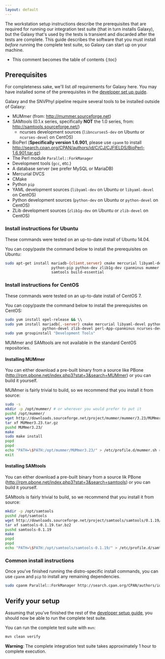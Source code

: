 ```yaml
---
layout: default
---
```


The workstation setup instructions describe the prerequisites that are required for running our integration test suite (that in turn installs Galaxy), but the Galaxy that's used by the tests is transient and discarded after the tests are complete. This guide describes the software that you must install *before* running the complete test suite, so Galaxy can start up on your machine.

* This comment becomes the table of contents
{:toc}

Prerequisites
-------------

For completeness sake, we'll list *all* requirements for Galaxy here. You may have installed some of the prerequisites in the [developer set up guide](..).

Galaxy and the SNVPhyl pipeline require several tools to be installed outside of Galaxy:

* MUMmer (from: <http://mummer.sourceforge.net>)
* SAMtools (0.1.x series, specifically **NOT** the 1.0 series, from: <http://samtools.sourceforge.net/>)
  * ncurses development sources (`libncurses5-dev` on Ubuntu or `ncurses-devel` on CentOS)
* BioPerl (**Specifically version 1.6.901**, please use `cpanm` to install <http://search.cpan.org/CPAN/authors/id/C/CJ/CJFIELDS/BioPerl-1.6.901.tar.gz>)
* The Perl module `Parallel::ForkManager`
* Development tools (`gcc`, etc.)
* A database server (we prefer MySQL or MariaDB)
* Mercurial DVCS
* CMake
* Python `pip`
* YAML development sources (`libyaml-dev` on Ubuntu or `libyaml-devel` on CentOS)
* Python development sources (`python-dev` on Ubuntu or `python-devel` on CentOS)
* ZLib development sources (`zlib1g-dev` on Ubuntu or `zlib-devel` on CentOS)

### Install instructions for Ubuntu

These commands were tested on an up-to-date install of Ubuntu 14.04.

You can copy/paste the command below to install the prerequisites on Ubuntu:

```bash
sudo apt-get install mariadb-{client,server} cmake mercurial libyaml-dev \\
                     python-pip python-dev zlib1g-dev cpanminus mummer \\
                     samtools build-essential
```

### Install instructions for CentOS

These commands were tested on an up-to-date install of CentOS 7.

You can copy/paste the command below to install the prerequisites on CentOS:

```bash
sudo yum install epel-release && \\
sudo yum install mariadb{,-server} cmake mercurial libyaml-devel python-pip \\
                 python-devel zlib-devel perl-App-cpanminus ncurses-devel && \\
sudo yum groupinstall "Development Tools"
```    

MUMmer and SAMtools are not available in the standard CentOS repositories.

#### Installing MUMmer

You can either download a pre-built binary from a source like PBone (<http://rpm.pbone.net/index.php3?stat=3&search=MUMmer>) or you can build it yourself.

MUMmer is fairly trivial to build, so we recommend that you install it from source:

```bash
sudo -s
mkdir -p /opt/mummer/ # or wherever you would prefer to put it
pushd /opt/mummer/
wget http://downloads.sourceforge.net/project/mummer/mummer/3.23/MUMmer3.23.tar.gz
tar xf MUMmer3.23.tar.gz
pushd MUMmer3.23/
make
sudo make install
popd
popd
echo "PATH=\$PATH:/opt/mummer/MUMmer3.23/" > /etc/profile.d/mummer.sh # or put it on your $PATH in some other way
exit
```

#### Installing SAMtools

You can either download a pre-built binary from a source lik PBone (<http://rpm.pbone.net/index.php3?stat=3&search=samtools>) or you can build it yourself.

SAMtools is fairly trivial to build, so we recommend that you install it from source:

```bash
mkdir -p /opt/samtools
pushd /opt/samtools
wget http://downloads.sourceforge.net/project/samtools/samtools/0.1.19/samtools-0.1.19.tar.bz2
tar xf samtools-0.1.19.tar.bz2
pushd samtools-0.1.19
make
popd
popd
echo "PATH=\$PATH:/opt/samtools/samtools-0.1.19/" > /etc/profile.d/samtools.sh
```

### Common install instructions

Once you've finished running the distro-specific install commands, you can use `cpanm` and `pip` to install any remaining dependencies.

```bash
sudo cpanm Parallel::ForkManager http://search.cpan.org/CPAN/authors/id/C/CJ/CJFIELDS/BioPerl-1.6.901.tar.gz
```

Verify your setup
-----------------

Assuming that you've finished the rest of the [developer setup guide](..), you should now be able to run the complete test suite.

You can run the complete test suite with `mvn`:

```bash
mvn clean verify
```

**Warning**: The complete integration test suite takes approximately 1 hour to complete execution.
